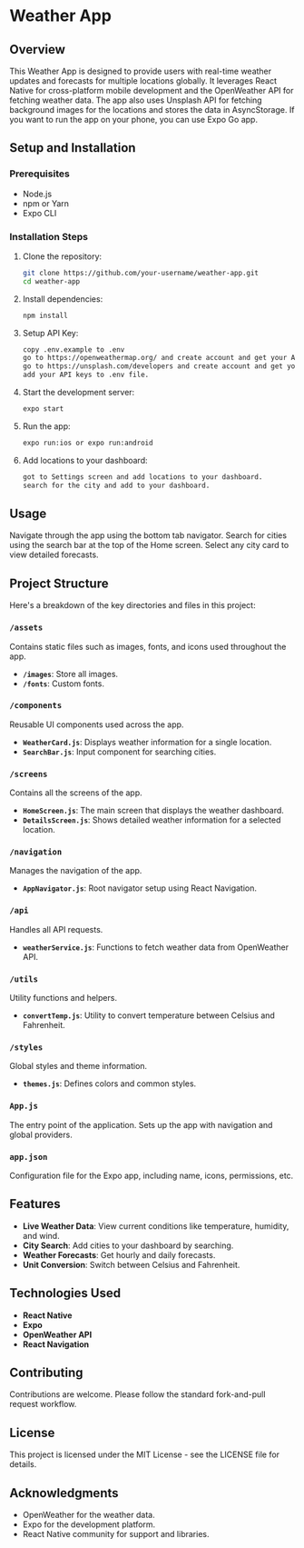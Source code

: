 # Weather App

## Overview

This Weather App is designed to provide users with real-time weather updates and forecasts for multiple locations globally. It leverages React Native for cross-platform mobile development and the OpenWeather API for fetching weather data. The app also uses Unsplash API for fetching background images for the locations and stores the data in AsyncStorage.
If you want to run the app on your phone, you can use Expo Go app.

## Setup and Installation

### Prerequisites

- Node.js
- npm or Yarn
- Expo CLI

### Installation Steps

1. Clone the repository:
   ```bash
   git clone https://github.com/your-username/weather-app.git
   cd weather-app
   ```

2. Install dependencies:
   ```bash
   npm install
   ```

3. Setup API Key:
   ```bash
   copy .env.example to .env
   go to https://openweathermap.org/ and create account and get your API key.
   go to https://unsplash.com/developers and create account and get your API key under developer section.
   add your API keys to .env file.
   ```

3. Start the development server:
   ```bash
   expo start
   ```

4. Run the app:
   ```bash
   expo run:ios or expo run:android
   ```

5. Add locations to your dashboard:
   ```bash
   got to Settings screen and add locations to your dashboard.
   search for the city and add to your dashboard.
   ```

## Usage

Navigate through the app using the bottom tab navigator. Search for cities using the search bar at the top of the Home screen. Select any city card to view detailed forecasts.
## Project Structure

Here's a breakdown of the key directories and files in this project:

### `/assets`

Contains static files such as images, fonts, and icons used throughout the app.

- **`/images`**: Store all images.
- **`/fonts`**: Custom fonts.

### `/components`

Reusable UI components used across the app.

- **`WeatherCard.js`**: Displays weather information for a single location.
- **`SearchBar.js`**: Input component for searching cities.

### `/screens`

Contains all the screens of the app.

- **`HomeScreen.js`**: The main screen that displays the weather dashboard.
- **`DetailsScreen.js`**: Shows detailed weather information for a selected location.

### `/navigation`

Manages the navigation of the app.

- **`AppNavigator.js`**: Root navigator setup using React Navigation.

### `/api`

Handles all API requests.

- **`weatherService.js`**: Functions to fetch weather data from OpenWeather API.

### `/utils`

Utility functions and helpers.

- **`convertTemp.js`**: Utility to convert temperature between Celsius and Fahrenheit.

### `/styles`

Global styles and theme information.

- **`themes.js`**: Defines colors and common styles.

### `App.js`

The entry point of the application. Sets up the app with navigation and global providers.

### `app.json`

Configuration file for the Expo app, including name, icons, permissions, etc.

## Features

- **Live Weather Data**: View current conditions like temperature, humidity, and wind.
- **City Search**: Add cities to your dashboard by searching.
- **Weather Forecasts**: Get hourly and daily forecasts.
- **Unit Conversion**: Switch between Celsius and Fahrenheit.

## Technologies Used

- **React Native**
- **Expo**
- **OpenWeather API**
- **React Navigation**

## Contributing

Contributions are welcome. Please follow the standard fork-and-pull request workflow.

## License

This project is licensed under the MIT License - see the LICENSE file for details.

## Acknowledgments

- OpenWeather for the weather data.
- Expo for the development platform.
- React Native community for support and libraries.
